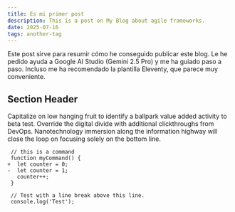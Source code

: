 ```yaml
---
title: Es mi primer post
description: This is a post on My Blog about agile frameworks.
date: 2025-07-16
tags: another-tag
---
```

Este post sirve para resumir cómo he conseguido publicar este blog. Le he pedido ayuda a Google AI Studio (Gemini 2.5 Pro) y me ha guiado paso a paso. Incluso me ha recomendado la plantilla Eleventy, que parece muy conveniente.

## Section Header

Capitalize on low hanging fruit to identify a ballpark value added activity to beta test. Override the digital divide with additional clickthroughs from DevOps. Nanotechnology immersion along the information highway will close the loop on focusing solely on the bottom line.

```diff-js
 // this is a command
 function myCommand() {
+  let counter = 0;
-  let counter = 1;
   counter++;
 }

 // Test with a line break above this line.
 console.log('Test');
```
